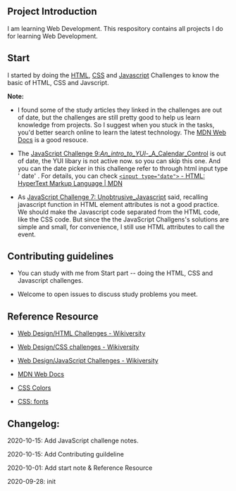 ## Project Introduction

I am learning Web Development. This respository contains all projects I do for learning Web Development.

## Start

I started by doing the [HTML](https://en.wikiversity.org/wiki/Web_Design/HTML_Challenges), [CSS](https://en.wikiversity.org/wiki/Web_Design/CSS_challenges) and [Javascript](https://en.wikiversity.org/wiki/Web_Design/JavaScript_Challenges) Challenges to know the basic of HTML, CSS and Javscript.

**Note:** 

- I found some of the study articles they linked in the challenges are out of date, but the challenges are still pretty good to help us learn knowledge from projects. So I suggest when you stuck in the tasks, you'd better search online to learn the latest technology. The [MDN Web Docs](https://developer.mozilla.org/en-US/) is a good resouce.

- The [JavaScript Challenge 9:_An_intro_to_YUI_-_A_Calendar_Control](https://en.wikiversity.org/wiki/Web_Design/JavaScript_Challenges#Challenge_9:_An_intro_to_YUI_-_A_Calendar_Control) is out of date, the YUI libary is not active now. so you can skip this one. And you can the date picker in this challenge refer to through html input type ' date' . For details, you can check [`<input type="date">` - HTML: HyperText Markup Language | MDN](https://developer.mozilla.org/en-US/docs/Web/HTML/Element/input/date)

- As [JavaScript Challenge 7: Unobtrusive_Javascript](https://en.wikiversity.org/wiki/Web_Design/JavaScript_Challenges#Challenge_7:_Unobtrusive_Javascript) said, recalling javascript function in HTML element attributes is not a good practice. We should make the Javascript code separated from the HTML code, like the CSS code. But since the the JavaScript Challgens's solutions are simple and small, for convenience, I still use HTML attributes to call the event.


## Contributing guidelines

- You can study with me from Start part -- doing the HTML, CSS and Javascript challenges.

- Welcome to open issues to discuss study problems you meet.

## Reference Resource

- [Web Design/HTML Challenges - Wikiversity](https://en.wikiversity.org/wiki/Web_Design/HTML_Challenges)

- [Web Design/CSS challenges - Wikiversity](https://en.wikiversity.org/wiki/Web_Design/CSS_challenges)

- [Web Design/JavaScript Challenges - Wikiversity](https://en.wikiversity.org/wiki/Web_Design/JavaScript_Challenges)

- [MDN Web Docs](https://developer.mozilla.org/en-US/)

- [CSS Colors](https://www.w3schools.com/cssref/css_colors.asp)

- [CSS: fonts](https://www.w3.org/Style/Examples/007/fonts)

## Changelog:

2020-10-15:  Add JavaScript challenge notes.

2020-10-15: Add Contributing guildeline

2020-10-01: Add start note & Reference Resource

2020-09-28: init